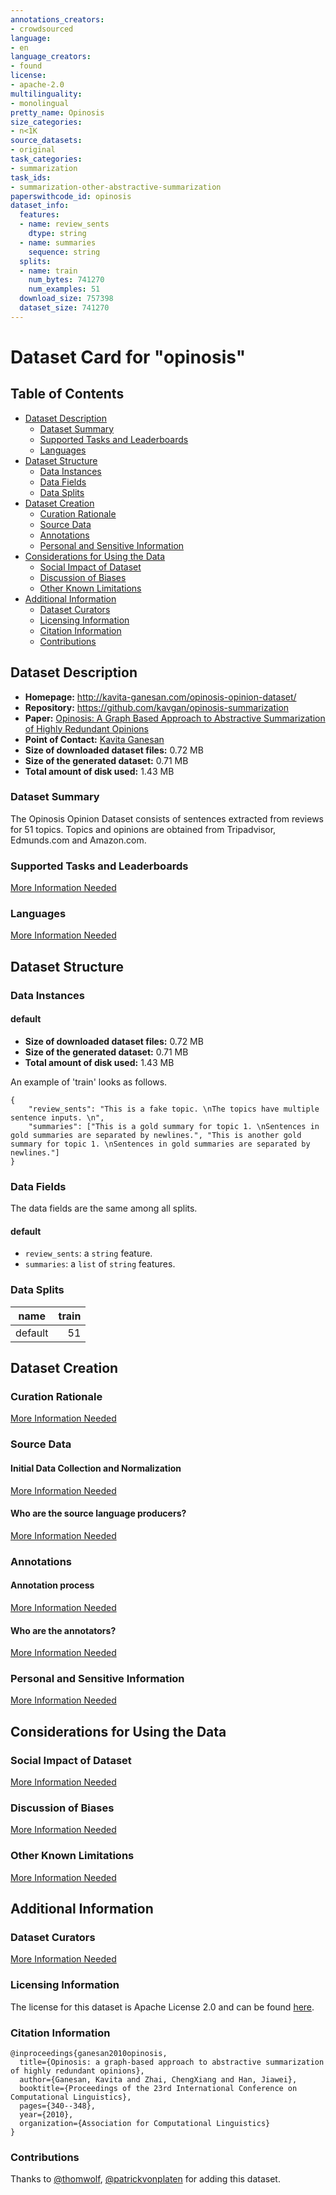 ```yaml
---
annotations_creators:
- crowdsourced
language:
- en
language_creators:
- found
license:
- apache-2.0
multilinguality:
- monolingual
pretty_name: Opinosis
size_categories:
- n<1K
source_datasets:
- original
task_categories:
- summarization
task_ids:
- summarization-other-abstractive-summarization
paperswithcode_id: opinosis
dataset_info:
  features:
  - name: review_sents
    dtype: string
  - name: summaries
    sequence: string
  splits:
  - name: train
    num_bytes: 741270
    num_examples: 51
  download_size: 757398
  dataset_size: 741270
---
```


# Dataset Card for "opinosis"

## Table of Contents
- [Dataset Description](#dataset-description)
  - [Dataset Summary](#dataset-summary)
  - [Supported Tasks and Leaderboards](#supported-tasks-and-leaderboards)
  - [Languages](#languages)
- [Dataset Structure](#dataset-structure)
  - [Data Instances](#data-instances)
  - [Data Fields](#data-fields)
  - [Data Splits](#data-splits)
- [Dataset Creation](#dataset-creation)
  - [Curation Rationale](#curation-rationale)
  - [Source Data](#source-data)
  - [Annotations](#annotations)
  - [Personal and Sensitive Information](#personal-and-sensitive-information)
- [Considerations for Using the Data](#considerations-for-using-the-data)
  - [Social Impact of Dataset](#social-impact-of-dataset)
  - [Discussion of Biases](#discussion-of-biases)
  - [Other Known Limitations](#other-known-limitations)
- [Additional Information](#additional-information)
  - [Dataset Curators](#dataset-curators)
  - [Licensing Information](#licensing-information)
  - [Citation Information](#citation-information)
  - [Contributions](#contributions)

## Dataset Description

- **Homepage:** http://kavita-ganesan.com/opinosis-opinion-dataset/
- **Repository:** https://github.com/kavgan/opinosis-summarization
- **Paper:** [Opinosis: A Graph Based Approach to Abstractive Summarization of Highly Redundant Opinions](https://aclanthology.org/C10-1039/)
- **Point of Contact:** [Kavita Ganesan](mailto:kavita@opinosis.ai)
- **Size of downloaded dataset files:** 0.72 MB
- **Size of the generated dataset:** 0.71 MB
- **Total amount of disk used:** 1.43 MB

### Dataset Summary

The Opinosis Opinion Dataset consists of sentences extracted from reviews for 51 topics.
Topics and opinions are obtained from Tripadvisor, Edmunds.com and Amazon.com.

### Supported Tasks and Leaderboards

[More Information Needed](https://github.com/huggingface/datasets/blob/master/CONTRIBUTING.md#how-to-contribute-to-the-dataset-cards)

### Languages

[More Information Needed](https://github.com/huggingface/datasets/blob/master/CONTRIBUTING.md#how-to-contribute-to-the-dataset-cards)

## Dataset Structure

### Data Instances

#### default

- **Size of downloaded dataset files:** 0.72 MB
- **Size of the generated dataset:** 0.71 MB
- **Total amount of disk used:** 1.43 MB

An example of 'train' looks as follows.
```
{
    "review_sents": "This is a fake topic. \nThe topics have multiple sentence inputs. \n",
    "summaries": ["This is a gold summary for topic 1. \nSentences in gold summaries are separated by newlines.", "This is another gold summary for topic 1. \nSentences in gold summaries are separated by newlines."]
}
```

### Data Fields

The data fields are the same among all splits.

#### default
- `review_sents`: a `string` feature.
- `summaries`: a `list` of `string` features.

### Data Splits

| name  |train|
|-------|----:|
|default|   51|

## Dataset Creation

### Curation Rationale

[More Information Needed](https://github.com/huggingface/datasets/blob/master/CONTRIBUTING.md#how-to-contribute-to-the-dataset-cards)

### Source Data

#### Initial Data Collection and Normalization

[More Information Needed](https://github.com/huggingface/datasets/blob/master/CONTRIBUTING.md#how-to-contribute-to-the-dataset-cards)

#### Who are the source language producers?

[More Information Needed](https://github.com/huggingface/datasets/blob/master/CONTRIBUTING.md#how-to-contribute-to-the-dataset-cards)

### Annotations

#### Annotation process

[More Information Needed](https://github.com/huggingface/datasets/blob/master/CONTRIBUTING.md#how-to-contribute-to-the-dataset-cards)

#### Who are the annotators?

[More Information Needed](https://github.com/huggingface/datasets/blob/master/CONTRIBUTING.md#how-to-contribute-to-the-dataset-cards)

### Personal and Sensitive Information

[More Information Needed](https://github.com/huggingface/datasets/blob/master/CONTRIBUTING.md#how-to-contribute-to-the-dataset-cards)

## Considerations for Using the Data

### Social Impact of Dataset

[More Information Needed](https://github.com/huggingface/datasets/blob/master/CONTRIBUTING.md#how-to-contribute-to-the-dataset-cards)

### Discussion of Biases

[More Information Needed](https://github.com/huggingface/datasets/blob/master/CONTRIBUTING.md#how-to-contribute-to-the-dataset-cards)

### Other Known Limitations

[More Information Needed](https://github.com/huggingface/datasets/blob/master/CONTRIBUTING.md#how-to-contribute-to-the-dataset-cards)

## Additional Information

### Dataset Curators

[More Information Needed](https://github.com/huggingface/datasets/blob/master/CONTRIBUTING.md#how-to-contribute-to-the-dataset-cards)

### Licensing Information

The license for this dataset is Apache License 2.0 and can be found [here](https://github.com/kavgan/opinosis-summarization/blob/master/LICENSE).

### Citation Information

```
@inproceedings{ganesan2010opinosis,
  title={Opinosis: a graph-based approach to abstractive summarization of highly redundant opinions},
  author={Ganesan, Kavita and Zhai, ChengXiang and Han, Jiawei},
  booktitle={Proceedings of the 23rd International Conference on Computational Linguistics},
  pages={340--348},
  year={2010},
  organization={Association for Computational Linguistics}
}
```

### Contributions

Thanks to [@thomwolf](https://github.com/thomwolf), [@patrickvonplaten](https://github.com/patrickvonplaten) for adding this dataset.